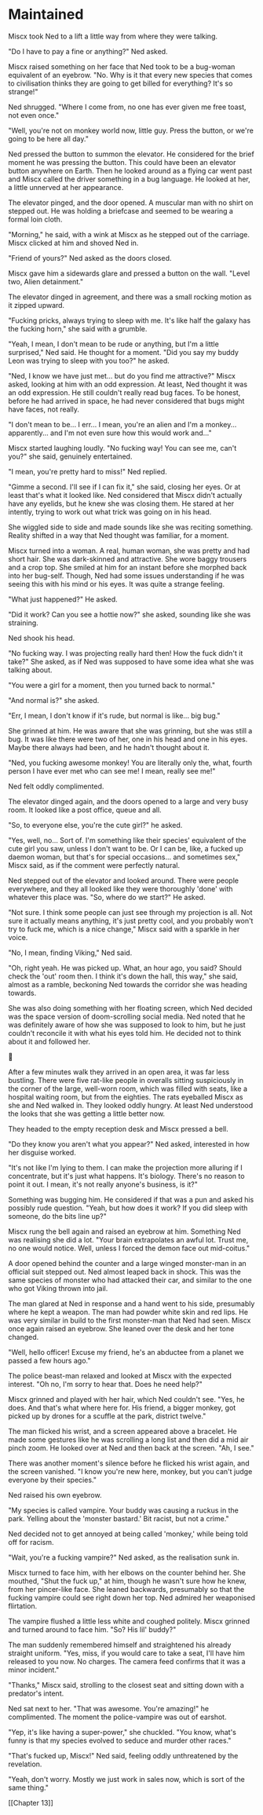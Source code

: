 # Maintained #
Miscx took Ned to a lift a little way from where they were talking.

"Do I have to pay a fine or anything?" Ned asked.

Miscx raised something on her face that Ned took to be a bug-woman equivalent of an eyebrow. "No. Why is it that every new species that comes to civilisation thinks they are going to get billed for everything? It's so strange!"

Ned shrugged. "Where I come from, no one has ever given me free toast, not even once."

"Well, you're not on monkey world now, little guy. Press the button, or we're going to be here all day."

Ned pressed the button to summon the elevator. He considered for the brief moment he was pressing the button. This could have been an elevator button anywhere on Earth. Then he looked around as a flying car went past and Miscx called the driver something in a bug language. He looked at her, a little unnerved at her appearance.

The elevator pinged, and the door opened. A muscular man with no shirt on stepped out. He was holding a briefcase and seemed to be wearing a formal loin cloth.

"Morning," he said, with a wink at Miscx as he stepped out of the carriage. Miscx clicked at him and shoved Ned in.

"Friend of yours?" Ned asked as the doors closed.

Miscx gave him a sidewards glare and pressed a button on the wall. "Level two, Alien detainment."

The elevator dinged in agreement, and there was a small rocking motion as it zipped upward.

"Fucking pricks, always trying to sleep with me. It's like half the galaxy has the fucking horn," she said with a grumble.

"Yeah, I mean, I don't mean to be rude or anything, but I'm a little surprised," Ned said. He thought for a moment. "Did you say my buddy Leon was trying to sleep with you too?" he asked.

"Ned, I know we have just met... but do you find me attractive?" Miscx asked, looking at him with an odd expression. At least, Ned thought it was an odd expression. He still couldn't really read bug faces. To be honest, before he had arrived in space, he had never considered that bugs might have faces, not really.

"I don't mean to be... I err... I mean, you're an alien and I'm a monkey... apparently... and I'm not even sure how this would work and..."

Miscx started laughing loudly. "No fucking way! You can see me, can't you?" she said, genuinely entertained.

"I mean, you're pretty hard to miss!" Ned replied.

"Gimme a second. I'll see if I can fix it," she said, closing her eyes. Or at least that's what it looked like. Ned considered that Miscx didn't actually have any eyelids, but he knew she was closing them. He stared at her intently, trying to work out what trick was going on in his head.

She wiggled side to side and made sounds like she was reciting something. Reality shifted in a way that Ned thought was familiar, for a moment.

Miscx turned into a woman. A real, human woman, she was pretty and had short hair. She was dark-skinned and attractive. She wore baggy trousers and a crop top. She smiled at him for an instant before she morphed back into her bug-self. Though, Ned had some issues understanding if he was seeing this with his mind or his eyes. It was quite a strange feeling.

"What just happened?" He asked.

"Did it work? Can you see a hottie now?" she asked, sounding like she was straining.

Ned shook his head.

"No fucking way. I was projecting really hard then! How the fuck didn't it take?" She asked, as if Ned was supposed to have some idea what she was talking about.

"You were a girl for a moment, then you turned back to normal."

"And normal is?" she asked.

"Err, I mean, I don't know if it's rude, but normal is like... big bug."

She grinned at him. He was aware that she was grinning, but she was still a bug. It was like there were two of her, one in his head and one in his eyes. Maybe there always had been, and he hadn't thought about it.

"Ned, you fucking awesome monkey! You are literally only the, what, fourth person I have ever met who can see me! I mean, really see me!"

Ned felt oddly complimented.

The elevator dinged again, and the doors opened to a large and very busy room. It looked like a post office, queue and all.

"So, to everyone else, you're the cute girl?" he asked.

"Yes, well, no... Sort of. I'm something like their species' equivalent of the cute girl you saw, unless I don't want to be. Or I can be, like, a fucked up daemon woman, but that's for special occasions... and sometimes sex," Miscx said, as if the comment were perfectly natural.

Ned stepped out of the elevator and looked around. There were people everywhere, and they all looked like they were thoroughly 'done' with whatever this place was. "So, where do we start?" He asked.

"Not sure. I think some people can just see through my projection is all. Not sure it actually means anything, it's just pretty cool, and you probably won't try to fuck me, which is a nice change," Miscx said with a sparkle in her voice.

"No, I mean, finding Viking," Ned said.

"Oh, right yeah. He was picked up. What, an hour ago, you said? Should check the 'out' room then. I think it's down the hall, this way," she said, almost as a ramble, beckoning Ned towards the corridor she was heading towards.

She was also doing something with her floating screen, which Ned decided was the space version of doom-scrolling social media. Ned noted that he was definitely aware of how she was supposed to look to him, but he just couldn't reconcile it with what his eyes told him. He decided not to think about it and followed her.

  💠

After a few minutes walk they arrived in an open area, it was far less bustling. There were five rat-like people in overalls sitting suspiciously in the corner of the large, well-worn room, which was filled with seats, like a hospital waiting room, but from the eighties. The rats eyeballed Miscx as she and Ned walked in. They looked oddly hungry. At least Ned understood the looks that she was getting a little better now.

They headed to the empty reception desk and Miscx pressed a bell.

"Do they know you aren't what you appear?" Ned asked, interested in how her disguise worked.

"It's not like I'm lying to them. I can make the projection more alluring if I concentrate, but it's just what happens. It's biology. There's no reason to point it out. I mean, it's not really anyone's business, is it?"

Something was bugging him. He considered if that was a pun and asked his possibly rude question. "Yeah, but how does it work? If you did sleep with someone, do the bits line up?"

Miscx rung the bell again and raised an eyebrow at him. Something Ned was realising she did a lot. "Your brain extrapolates an awful lot. Trust me, no one would notice. Well, unless I forced the demon face out mid-coitus."

A door opened behind the counter and a large winged monster-man in an official suit stepped out. Ned almost leaped back in shock. This was the same species of monster who had attacked their car, and similar to the one who got Viking thrown into jail.

The man glared at Ned in response and a hand went to his side, presumably where he kept a weapon. The man had powder white skin and red lips. He was very similar in build to the first monster-man that Ned had seen. Miscx once again raised an eyebrow. She leaned over the desk and her tone changed.

"Well, hello officer! Excuse my friend, he's an abductee from a planet we passed a few hours ago."

The police beast-man relaxed and looked at Miscx with the expected interest. "Oh no, I'm sorry to hear that. Does he need help?"

Miscx grinned and played with her hair, which Ned couldn't see. "Yes, he does. And that's what where here for. His friend, a bigger monkey, got picked up by drones for a scuffle at the park, district twelve."

The man flicked his wrist, and a screen appeared above a bracelet. He made some gestures like he was scrolling a long list and then did a mid air pinch zoom. He looked over at Ned and then back at the screen. "Ah, I see."

There was another moment's silence before he flicked his wrist again, and the screen vanished. "I know you're new here, monkey, but you can't judge everyone by their species."

Ned raised his own eyebrow.

"My species is called vampire. Your buddy was causing a ruckus in the park. Yelling about the 'monster bastard.' Bit racist, but not a crime."

Ned decided not to get annoyed at being called 'monkey,' while being told off for racism.

"Wait, you're a fucking vampire?" Ned asked, as the realisation sunk in.

Miscx turned to face him, with her elbows on the counter behind her. She mouthed, "Shut the fuck up," at him, though he wasn't sure how he knew, from her pincer-like face. She leaned backwards, presumably so that the fucking vampire could see right down her top. Ned admired her weaponised flirtation.

The vampire flushed a little less white and coughed politely. Miscx grinned and turned around to face him. "So? His lil' buddy?"

The man suddenly remembered himself and straightened his already straight uniform. "Yes, miss, if you would care to take a seat, I'll have him released to you now. No charges. The camera feed confirms that it was a minor incident."

"Thanks," Miscx said, strolling to the closest seat and sitting down with a predator's intent.

Ned sat next to her. "That was awesome. You're amazing!" he complimented. The moment the police-vampire was out of earshot.

"Yep, it's like having a super-power," she chuckled. "You know, what's funny is that my species evolved to seduce and murder other races."

"That's fucked up, Miscx!" Ned said, feeling oddly unthreatened by the revelation.

"Yeah, don't worry. Mostly we just work in sales now, which is sort of the same thing."

[[Chapter 13]]